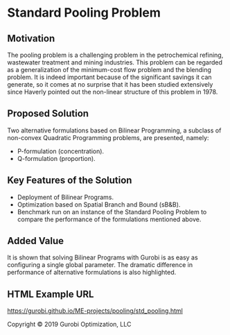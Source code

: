 # Standard Pooling Problem

## Motivation

The pooling problem is a challenging problem in the petrochemical refining, wastewater treatment and mining industries. This problem can be regarded as a generalization of the minimum-cost flow problem and the blending problem. It is indeed important because of the significant savings it can generate, so it comes at no surprise that it has been studied extensively since Haverly pointed out the non-linear structure of this problem in 1978.

## Proposed Solution

Two alternative formulations based on Bilinear Programming, a subclass of non-convex Quadratic Programming problems, are presented, namely:

- P-formulation (concentration).
- Q-formulation (proportion).

## Key Features of the Solution

- Deployment of Bilinear Programs.
- Optimization based on Spatial Branch and Bound (sB&B).
- Benchmark run on an instance of the Standard Pooling Problem to compare the performance of the formulations mentioned above.

## Added Value

It is shown that solving Bilinear Programs with Gurobi is as easy as configuring a single global parameter. The dramatic difference in performance of alternative formulations is also highlighted.

## HTML Example URL

https://gurobi.github.io/ME-projects/pooling/std_pooling.html


Copyright © 2019 Gurobi Optimization, LLC
